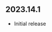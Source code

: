 <!-- https://developers.home-assistant.io/docs/add-ons/presentation#keeping-a-changelog -->

## 2023.14.1

- Initial release
